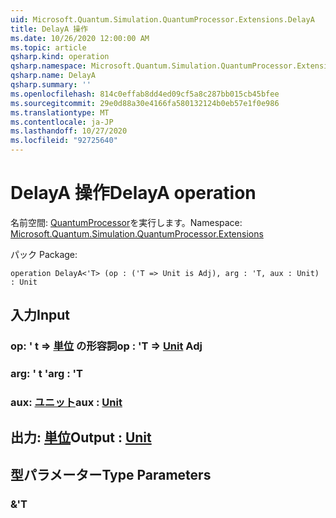 ```yaml
---
uid: Microsoft.Quantum.Simulation.QuantumProcessor.Extensions.DelayA
title: DelayA 操作
ms.date: 10/26/2020 12:00:00 AM
ms.topic: article
qsharp.kind: operation
qsharp.namespace: Microsoft.Quantum.Simulation.QuantumProcessor.Extensions
qsharp.name: DelayA
qsharp.summary: ''
ms.openlocfilehash: 814c0effab8dd4ed09cf5a8c287bb015cb45bfee
ms.sourcegitcommit: 29e0d88a30e4166fa580132124b0eb57e1f0e986
ms.translationtype: MT
ms.contentlocale: ja-JP
ms.lasthandoff: 10/27/2020
ms.locfileid: "92725640"
---
```

# <a name="delaya-operation"></a><span data-ttu-id="5015b-102">DelayA 操作</span><span class="sxs-lookup"><span data-stu-id="5015b-102">DelayA operation</span></span>

<span data-ttu-id="5015b-103">名前空間: [QuantumProcessor](xref:Microsoft.Quantum.Simulation.QuantumProcessor.Extensions)を実行します。</span><span class="sxs-lookup"><span data-stu-id="5015b-103">Namespace: [Microsoft.Quantum.Simulation.QuantumProcessor.Extensions](xref:Microsoft.Quantum.Simulation.QuantumProcessor.Extensions)</span></span>

<span data-ttu-id="5015b-104">パック [](https://nuget.org/packages/)</span><span class="sxs-lookup"><span data-stu-id="5015b-104">Package: [](https://nuget.org/packages/)</span></span>




```qsharp
operation DelayA<'T> (op : ('T => Unit is Adj), arg : 'T, aux : Unit) : Unit
```


## <a name="input"></a><span data-ttu-id="5015b-105">入力</span><span class="sxs-lookup"><span data-stu-id="5015b-105">Input</span></span>

### <a name="op--t--unit-adj"></a><span data-ttu-id="5015b-106">op: ' t => [単位](xref:microsoft.quantum.lang-ref.unit) の形容詞</span><span class="sxs-lookup"><span data-stu-id="5015b-106">op : 'T => [Unit](xref:microsoft.quantum.lang-ref.unit) Adj</span></span>




### <a name="arg--t"></a><span data-ttu-id="5015b-107">arg: ' t '</span><span class="sxs-lookup"><span data-stu-id="5015b-107">arg : 'T</span></span>




### <a name="aux--unit"></a><span data-ttu-id="5015b-108">aux: [ユニット](xref:microsoft.quantum.lang-ref.unit)</span><span class="sxs-lookup"><span data-stu-id="5015b-108">aux : [Unit](xref:microsoft.quantum.lang-ref.unit)</span></span>





## <a name="output--unit"></a><span data-ttu-id="5015b-109">出力: [単位](xref:microsoft.quantum.lang-ref.unit)</span><span class="sxs-lookup"><span data-stu-id="5015b-109">Output : [Unit](xref:microsoft.quantum.lang-ref.unit)</span></span>



## <a name="type-parameters"></a><span data-ttu-id="5015b-110">型パラメーター</span><span class="sxs-lookup"><span data-stu-id="5015b-110">Type Parameters</span></span>

### <a name="t"></a><span data-ttu-id="5015b-111">&</span><span class="sxs-lookup"><span data-stu-id="5015b-111">'T</span></span>

